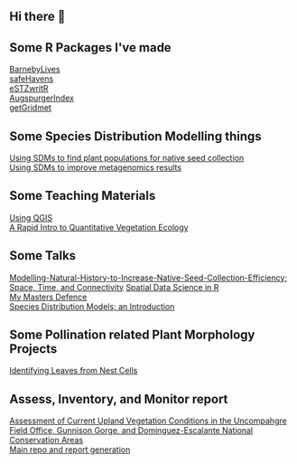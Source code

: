 ## Hi there 👋

## Some R Packages I've made
[BarnebyLives](https://sagesteppe.github.io/BarnebyLives/)  
[safeHavens](https://sagesteppe.github.io/safeHavens/)  
[eSTZwritR](https://github.com/sagesteppe/eSTZwritR)  
[AugspurgerIndex](https://github.com/sagesteppe/AugspurgerIndex)  
[getGridmet](https://github.com/sagesteppe/getGridmet)  

## Some Species Distribution Modelling things
[Using SDMs to find plant populations for native seed collection](https://github.com/sagesteppe/SDM_restorations)  
[Using SDMs to improve metagenomics results](https://github.com/sagesteppe/SDMS_RMBL)  

## Some Teaching Materials
[Using QGIS](https://github.com/sagesteppe/QGIS_Lesson)  
[A Rapid Intro to Quantitative Vegetation Ecology](https://github.com/sagesteppe/CLM_2024_Veg_Ecology)  

## Some Talks
[Modelling-Natural-History-to-Increase-Native-Seed-Collection-Efficiency; Space, Time, and Connectivity](https://sagesteppe.github.io/Modelling-Natural-History-to-Increase-Native-Seed-Collection-Efficiency/ModellingNaturalHistory.html#/title-slide)
[Spatial Data Science in R](https://github.com/sagesteppe/Spatial_Data_Science_R)  
[My Masters Defence](https://github.com/sagesteppe/thesis_talk)  
[Species Distribution Models; an Introduction](https://github.com/sagesteppe/Analytical_Toolkit_SDM)  

## Some Pollination related Plant Morphology Projects
[Identifying Leaves from Nest Cells](https://github.com/sagesteppe/Nest-Cells-Leaves-ID)

## Assess, Inventory, and Monitor report
[Assessment of Current Upland Vegetation Conditions in the Uncompahgre Field Office, Gunnison Gorge, and Dominguez-Escalante National Conservation Areas](https://www.britishecologicalsociety.org/applied-ecology-resources/document/20240022706/)  
[Main repo and report generation](https://github.com/sagesteppe/UFO_AIM_Panel1_Final_Report)

<!--
**sagesteppe/sagesteppe** is a ✨ _special_ ✨ repository because its `README.md` (this file) appears on your GitHub profile.

Here are some ideas to get you started:

- 🔭 I’m currently working on ...
- 🌱 I’m currently learning ...
- 👯 I’m looking to collaborate on ...
- 🤔 I’m looking for help with ...
- 💬 Ask me about ...
- 📫 How to reach me: ...
- 😄 Pronouns: ...
- ⚡ Fun fact: ...
-->
